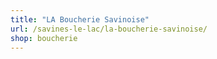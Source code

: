 ```yaml
---
title: "LA Boucherie Savinoise"
url: /savines-le-lac/la-boucherie-savinoise/
shop: boucherie
---
```


